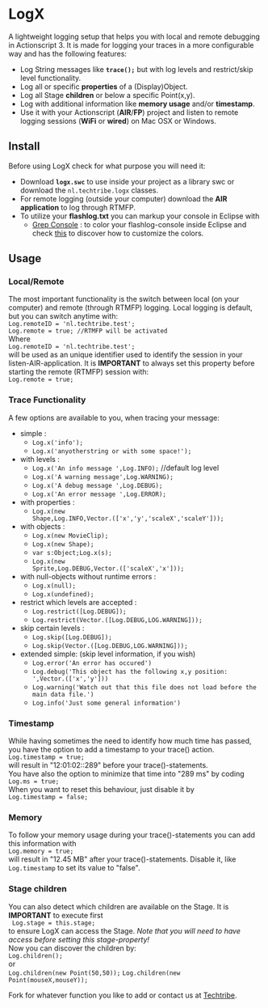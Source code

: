 LogX
====
A lightweight logging setup that helps you with local and remote debugging in Actionscript 3.
It is made for logging your traces in a more configurable way and has the following features:

* Log String messages like **<code>trace();</code>** but with log levels and restrict/skip level functionality.
* Log all or specific **properties** of a (Display)Object.
* Log all Stage **children** or below a specific Point(x,y).
* Log with additional information like **memory usage** and/or **timestamp**.
* Use it with your Actionscript (**AIR**/**FP**) project and listen to remote logging sessions (**WiFi** or **wired**) on Mac OSX or Windows.

Install
-------
Before using LogX check for what purpose you will need it:

* Download **<code>logx.swc</code>** to use inside your project as a library swc or download the <code>nl.techtribe.logx</code> classes.
* For remote logging (outside your computer) download the **AIR application** to log through RTMFP.
* To utilize your **flashlog.txt** you can markup your console in Eclipse with
  * [Grep Console](http://eclipse.musgit.com "Grep Console") : to color your flashlog-console inside Eclipse and check [this](http://marian.musgit.com/grepconsole/index.html "Userguide") to discover how to customize the colors.

Usage
-----

### Local/Remote
The most important functionality is the switch between local (on your computer) and remote (through RTMFP) logging. Local logging is default, but you can switch anytime with:  
<code>Log.remoteID = 'nl.techtribe.test';</code>  
<code>Log.remote = true; //RTMFP will be activated</code>  
Where  
<code>Log.remoteID = 'nl.techtribe.test';</code>  
will be used as an unique identifier used to identify the session in your listen-AIR-application. It is **IMPORTANT** to always set this property before starting the remote (RTMFP) session with:  
<code>Log.remote = true;</code>  

### Trace Functionality
A few options are available to you, when tracing your message:

* simple : 
  * <code>Log.x('info');</code>
  * <code>Log.x('anyotherstring or with some space!');</code>
* with levels :
  * <code>Log.x('An info message  ',Log.INFO);</code> //default log level
  * <code>Log.x('A warning message',Log.WARNING);</code>
  * <code>Log.x('A debug message  ',Log.DEBUG);</code>
  * <code>Log.x('An error message ',Log.ERROR);</code>
* with properties :
  * <code>Log.x(new Shape,Log.INFO,Vector.<String>(['x','y','scaleX','scaleY']));</code>
* with objects :
  * <code>Log.x(new MovieClip);</code>
  * <code>Log.x(new Shape);</code>
  * <code>var s:Object;Log.x(s);</code>
  * <code>Log.x(new Sprite,Log.DEBUG,Vector.<String>(['scaleX','x']));</code>
* with null-objects without runtime errors : 
  * <code>Log.x(null);</code>
  * <code>Log.x(undefined);</code>
* restrict which levels are accepted :
  * <code>Log.restrict([Log.DEBUG]);</code>
  * <code>Log.restrict(Vector.<int>([Log.DEBUG,LOG.WARNING]));</code>
* skip certain levels :
  * <code>Log.skip([Log.DEBUG]);</code>
  * <code>Log.skip(Vector.<int>([Log.DEBUG,LOG.WARNING]));</code>
* extended simple: (skip level information, if you wish)
  * <code>Log.error('An error has occured')</code>
  * <code>Log.debug('This object has the following x,y position: ',Vector.<String>(['x','y']))</code>
  * <code>Log.warning('Watch out that this file does not load before the main data file.')</code>
  * <code>Log.info('Just some general information')</code>

### Timestamp
While having sometimes the need to identify how much time has passed, you have the option to add a timestamp to your trace() action.  
<code>Log.timestamp = true;</code>  
will result in "12:01:02::289" before your trace()-statements.  
You have also the option to minimize that time into "289 ms" by coding  
<code>Log.ms = true;</code>  
When you want to reset this behaviour, just disable it by  
<code>Log.timestamp = false;</code>

### Memory
To follow your memory usage during your trace()-statements you can add this information with  
<code>Log.memory = true;</code>  
will result in "12.45 MB" after your trace()-statements.
Disable it, like <code>Log.timestamp</code> to set its value to "false".

### Stage children
You can also detect which children are available on the Stage. It is **IMPORTANT** to execute first  
<code>
	Log.stage = this.stage;
</code>  
to ensure LogX can access the Stage. *Note that you will need to have access before setting this stage-property!*  
Now you can discover the children by:  
<code>Log.children();</code>  
or  
<code>Log.children(new Point(50,50));</code>
<code>Log.children(new Point(mouseX,mouseY));</code>

Fork for whatever function you like to add or contact us at [Techtribe](mailto:opensource@techtribe.nl?subject=LogX "Techtribe").